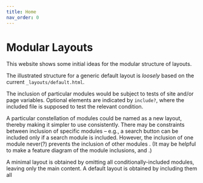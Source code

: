 ```yaml
---
title: Home
nav_order: 0
---
```


# Modular Layouts

This website shows some initial ideas for the modular structure of layouts.

The illustrated structure for a generic default layout is _loosely_ based on the current `_layouts/default.html`.

The inclusion of particular modules would be subject to tests of site and/or page variables.
Optional elements are indicated by `include?`,
where the included file is supposed to test the relevant condition.

A particular constellation of modules could be named as a new layout,
thereby making it simpler to use consistently.
There may be constraints between inclusion of specific modules – 
e.g., a search button can be included only if a search module is included.
However, the inclusion of one module never(?) prevents the inclusion of other modules .
(It may be helpful to make a feature diagram of the module inclusions,
and .)

A minimal layout is obtained by omitting all conditionally-included modules,
leaving only the main content.
A default layout is obtained by including them all
